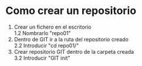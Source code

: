 # Como crear un repositorio  
1. Crear un fichero en el escritorio  
1.2 Nombrarlo "repo01"
2. Dentro de GIT ir a la ruta del repositorio creado  
   2.2 Introducir "cd repo01/"  
3. Crear repositorio GIT dentro de la carpeta creada  
  3.2 Introducir "GIT init"